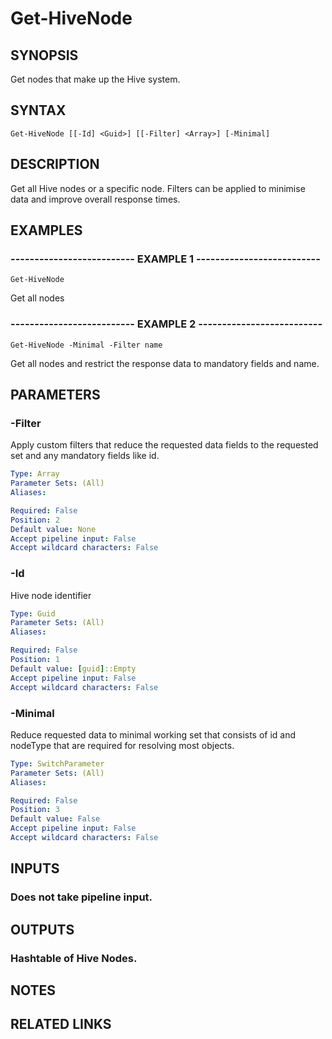 # Get-HiveNode

## SYNOPSIS
Get nodes that make up the Hive system.

## SYNTAX

```
Get-HiveNode [[-Id] <Guid>] [[-Filter] <Array>] [-Minimal]
```

## DESCRIPTION
Get all Hive nodes or a specific node.
Filters can be applied to minimise data and
improve overall response times.

## EXAMPLES

### -------------------------- EXAMPLE 1 --------------------------
```
Get-HiveNode
```

Get all nodes

### -------------------------- EXAMPLE 2 --------------------------
```
Get-HiveNode -Minimal -Filter name
```

Get all nodes and restrict the response data to mandatory fields and name.

## PARAMETERS

### -Filter
Apply custom filters that reduce the requested data fields to the requested set
and any mandatory fields like id.

```yaml
Type: Array
Parameter Sets: (All)
Aliases: 

Required: False
Position: 2
Default value: None
Accept pipeline input: False
Accept wildcard characters: False
```

### -Id
Hive node identifier

```yaml
Type: Guid
Parameter Sets: (All)
Aliases: 

Required: False
Position: 1
Default value: [guid]::Empty
Accept pipeline input: False
Accept wildcard characters: False
```

### -Minimal
Reduce requested data to minimal working set that consists of id and nodeType 
that are required for resolving most objects.

```yaml
Type: SwitchParameter
Parameter Sets: (All)
Aliases: 

Required: False
Position: 3
Default value: False
Accept pipeline input: False
Accept wildcard characters: False
```

## INPUTS

### Does not take pipeline input.

## OUTPUTS

### Hashtable of Hive Nodes.

## NOTES

## RELATED LINKS

